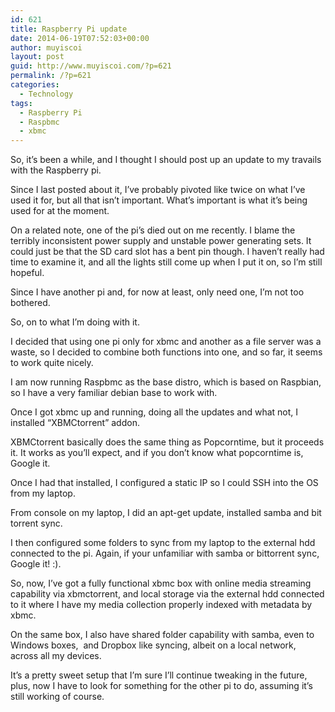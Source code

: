 ```yaml
---
id: 621
title: Raspberry Pi update
date: 2014-06-19T07:52:03+00:00
author: muyiscoi
layout: post
guid: http://www.muyiscoi.com/?p=621
permalink: /?p=621
categories:
  - Technology
tags:
  - Raspberry Pi
  - Raspbmc
  - xbmc
---
```

So, it&#8217;s been a while, and I thought I should post up an update to my travails with the Raspberry pi.
  
Since I last posted about it, I&#8217;ve probably pivoted like twice on what I&#8217;ve used it for, but all that isn&#8217;t important. What&#8217;s important is what it&#8217;s being used for at the moment.
  
On a related note, one of the pi&#8217;s died out on me recently. I blame the terribly inconsistent power supply and unstable power generating sets. It could just be that the SD card slot has a bent pin though. I haven&#8217;t really had time to examine it, and all the lights still come up when I put it on, so I&#8217;m still hopeful.
  
Since I have another pi and, for now at least, only need one, I&#8217;m not too bothered.

So, on to what I&#8217;m doing with it.
  
I decided that using one pi only for xbmc and another as a file server was a waste, so I decided to combine both functions into one, and so far, it seems to work quite nicely.
  
I am now running Raspbmc as the base distro, which is based on Raspbian, so I have a very familiar debian base to work with.
  
Once I got xbmc up and running, doing all the updates and what not, I installed &#8220;XBMCtorrent&#8221; addon.
  
XBMCtorrent basically does the same thing as Popcorntime, but it proceeds it. It works as you&#8217;ll expect, and if you don&#8217;t know what popcorntime is, Google it.
  
Once I had that installed, I configured a static IP so I could SSH into the OS from my laptop.
  
From console on my laptop, I did an apt-get update, installed samba and bit torrent sync.
  
I then configured some folders to sync from my laptop to the external hdd connected to the pi. Again, if your unfamiliar with samba or bittorrent sync, Google it! :).

So, now, I&#8217;ve got a fully functional xbmc box with online media streaming capability via xbmctorrent, and local storage via the external hdd connected to it where I have my media collection properly indexed with metadata by xbmc.
  
On the same box, I also have shared folder capability with samba, even to Windows boxes,&nbsp; and Dropbox like syncing, albeit on a local network, across all my devices.

It&#8217;s a pretty sweet setup that I&#8217;m sure I&#8217;ll continue tweaking in the future, plus, now I have to look for something for the other pi to do, assuming it&#8217;s still working of course.
